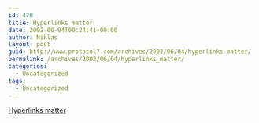```yaml
---
id: 470
title: Hyperlinks matter
date: 2002-06-04T00:24:41+00:00
author: Niklas
layout: post
guid: http://www.protocol7.com/archives/2002/06/04/hyperlinks-matter/
permalink: /archives/2002/06/04/hyperlinks_matter/
categories:
  - Uncategorized
tags:
  - Uncategorized
---
```

<div class='microid-2fd1bae447c7daa73a7e05e4fbeb06f4f8a66cfe'>
  <p>
    <a href="http://ww1.infoworld.com/cgi-bin/fixup.pl?story=http://www.infoworld.com/articles/pl/xml/02/05/20/020520pllinks.xml&dctag=appdev">Hyperlinks matter</a>
  </p>
</div>